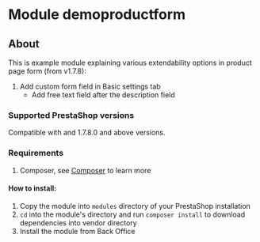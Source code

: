# Module demoproductform

## About

This is example module explaining various extendability options in product page form (from v1.7.8):
1. Add custom form field in Basic settings tab
    - Add free text field after the description field

### Supported PrestaShop versions

Compatible with and 1.7.8.0 and above versions.

### Requirements

1. Composer, see [Composer](https://getcomposer.org/) to learn more

#### How to install:
1. Copy the module into `modules` directory of your PrestaShop installation
2. `cd` into the module's directory and run `composer install` to download dependencies into vendor directory
3. Install the module from Back Office
